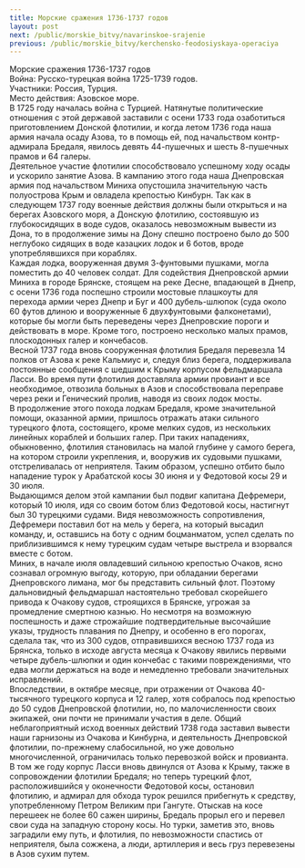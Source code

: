 ```yaml
---
title: Морские сражения 1736-1737 годов
layout: post
next: /public/morskie_bitvy/navarinskoe-srajenie
previous: /public/morskie_bitvy/kerchensko-feodosiyskaya-operaciya
---
```


Морские сражения 1736-1737 годов   
Война: Русско-турецкая война 1725-1739 годов.  
Участники: Россия, Турция.  
Место действия: Азовское море.  
В 1725 году началась война с Турцией. Натянутые политические отношения с этой державой заставили с осени 1733 года озаботиться приготовлением Донской флотилии, и когда летом 1736 года наша армия начала осаду Азова, то в помощь ей, под начальством контр-адмирала Бредаля, явилось девять 44-пушечных и шесть 8-пушечных прамов и 64 галеры.   
Деятельное участие флотилии способствовало успешному ходу осады и ускорило занятие Азова. В кампанию этого года наша Днепровская армия под начальством Миниха опустошила значительную часть полуострова Крым и овладела крепостью Кинбурн. Так как в следующем 1737 году военные действия должны были открыться и на берегах Азовского моря, а Донскую флотилию, состоявшую из глубокосидящих в воде судов, оказалось невозможным вывести из Дона, то в продолжение зимы на Дону спешно построено было до 500 неглубоко сидящих в воде казацких лодок и 6 ботов, вроде употреблявшихся при кораблях.   
Каждая лодка, вооруженная двумя 3-фунтовыми пушками, могла поместить до 40 человек солдат. Для содействия Днепровской армии Миниха в городе Брянске, стоящем на реке Десне, впадающей в Днепр, с осени 1736 года поспешно строили мостовые плашкоуты для перехода армии через Днепр и Буг и 400 дубель-шлюпок (суда около 60 футов длиною и вооруженные 6 двухфунтовыми фалконетами), которые бы могли быть переведены через Днепровские пороги и действовать в море. Кроме того, построено несколько малых прамов, плоскодонных галер и кончебасов.   
Весной 1737 года вновь сооруженная флотилия Бредаля перевезла 14 полков от Азова к реке Кальмиус и, следуя близ берега, поддерживала постоянные сообщения с шедшим к Крыму корпусом фельдмаршала Ласси. Во время пути флотилия доставляла армии провиант и все необходимое, отвозила больных в Азов и способствовала переправе через реки и Генический пролив, наводя из своих лодок мосты.   
В продолжение этого похода лодкам Бредаля, кроме значительной помощи, оказанной армии, пришлось отражать атаки сильного турецкого флота, состоящего, кроме мелких судов, из нескольких линейных кораблей и больших галер. При таких нападениях, обыкновенно, флотилия становилась на малой глубине у самого берега, на котором строили укрепления, и, вооружив их судовыми пушками, отстреливалась от неприятеля. Таким образом, успешно отбито было нападение турок у Арабатской косы 30 июня и у Федотовой косы 29 и 30 июля.   
Выдающимся делом этой кампании был подвиг капитана Дефремери, который 10 июля, идя со своим ботом близ Федотовой косы, настигнут был 30 турецкими судами. Видя невозможность сопротивления, Дефремери поставил бот на мель у берега, на который высадил команду, и, оставшись на боту с одним боцманматом, успел сделать по приблизившимся к нему турецким судам четыре выстрела и взорвался вместе с ботом.   
Миних, в начале июля овладевший сильною крепостью Очаков, ясно сознавал огромную выгоду, которую, при обладании берегами Днепровского лимана, мог бы представить сильный флот. Поэтому дальновидный фельдмаршал настоятельно требовал скорейшего привода к Очакову судов, строящихся в Брянске, угрожая за промедление смертною казнью. Но несмотря на возможную поспешность и даже строжайшие подтвердительные высочайшие указы, трудность плавания по Днепру, и особенно в его порогах, сделала так, что из 300 судов, отправившихся весною 1737 года из Брянска, только в исходе августа месяца к Очакову явились первыми четыре дубель-шлюпки и один кончебас с такими повреждениями, что едва могли держаться на воде и немедленно требовали значительных исправлений.   
Впоследствии, в октябре месяце, при отражении от Очакова 40-тысячного турецкого корпуса и 12 галер, хотя собралось под крепостью до 50 судов Днепровской флотилии, но, по малочисленности своих экипажей, они почти не принимали участия в деле. Общий неблагоприятный исход военных действий 1738 года заставил вывести наши гарнизоны из Очакова и Кинбурна, и деятельность Днепровской флотилии, по-прежнему слабосильной, но уже довольно многочисленной, ограничилась только перевозкой войск и провианта.   
В том же году корпус Ласси вновь двинулся от Азова к Крыму, также в сопровождении флотилии Бредаля; но теперь турецкий флот, расположившийся у оконечности Федотовой косы, остановил флотилию, и адмирал для обхода турок решился прибегнуть к средству, употребленному Петром Великим при Гангуте. Отыскав на косе перешеек не более 60 сажен ширины, Бредаль прорыл его и перевел свои суда на западную сторону косы. Но турки, заметив это, вновь заградили ему путь, и флотилия, по невозможности спастись от неприятеля, была сожжена, а люди, артиллерия и весь груз перевезены в Азов сухим путем.